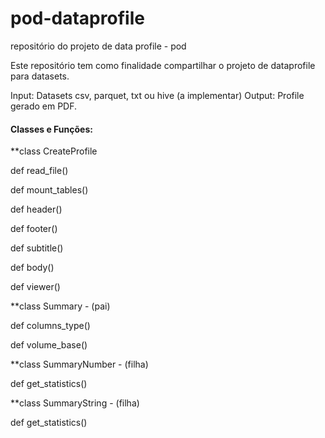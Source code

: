 # pod-dataprofile
repositório do projeto de data profile - pod

Este repositório tem como finalidade compartilhar o projeto de dataprofile para datasets.

Input: Datasets csv, parquet, txt ou hive (a implementar)
Output: Profile gerado em PDF.

#### Classes e Funções:

**class CreateProfile

def read_file()

def mount_tables()

def header()

def footer()

def subtitle()

def body()

def viewer()

**class Summary - (pai)

def columns_type()

def volume_base()
  
**class SummaryNumber - (filha)

def get_statistics()
  
**class SummaryString - (filha)

def get_statistics()
